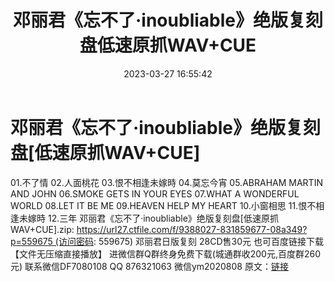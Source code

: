 ﻿---
title: 邓丽君《忘不了·inoubliable》绝版复刻盘低速原抓WAV+CUE
date: 2023-03-27 16:55:42
categories: WAV车载音乐、镜像
tags: 华语中文
---
# 邓丽君《忘不了·inoubliable》绝版复刻盘[低速原抓WAV+CUE]

01.不了情
02.人面桃花
03.恨不相逢未嫁時
04.莫忘今宵
05.ABRAHAM MARTIN AND JOHN
06.SMOKE GETS IN YOUR EYES
07.WHAT A WONDERFUL WORLD
08.LET IT BE ME
09.HEAVEN HELP MY HEART
10.小窗相思
11.恨不相逢未嫁時
12.三年
邓丽君《忘不了·inoubliable》绝版复刻盘[低速原抓WAV+CUE].zip: https://url27.ctfile.com/f/9388027-831859677-08a349?p=559675 (访问密码:
559675)
邓丽君日版复刻 28CD售30元
也可百度链接下载 【文件无压缩直接播放】
进微信群Q群终身免费下载(城通群收200元,百度群260元)
联系微信DF7080108 QQ
876321063
微信ym2020808
原文：[链接](https://blog.sina.com.cn/s/blog_1647c7e760103116c.html)